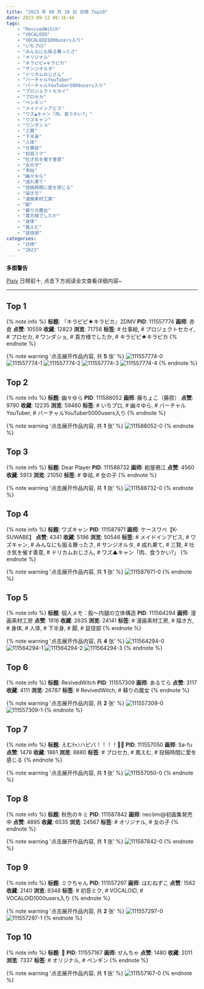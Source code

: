 ```yaml
---
title: "2023 年 09 月 10 日 日榜 Top10"
date: 2023-09-12 06:16:44
tags:
    - "RevivedWitch"
    - "VOCALOID"
    - "VOCALOID1000users入り"
    - "いちプロ"
    - "みんなにも振る舞ったさ"
    - "オリジナル"
    - "キラピピ★キラピカ"
    - "サンジオルタ"
    - "ドリカムおじさん"
    - "バーチャルYouTuber"
    - "バーチャルYouTuber5000users入り"
    - "プロジェクトセカイ"
    - "プロセカ"
    - "ペンギン"
    - "メイドインアビス"
    - "ワズ▲キャン「肉、食うかい?」"
    - "ワズキャン"
    - "ワンダショ"
    - "三賢"
    - "下半身"
    - "人体"
    - "仕事絵"
    - "初音ミク"
    - "吐き気を催す善意"
    - "女の子"
    - "幸祜"
    - "幽々ゆら"
    - "成れ果て"
    - "投稿時間に愛を感じる"
    - "描き方"
    - "漫画素材工房"
    - "脚"
    - "蘇りの魔女"
    - "貴方様でしたか"
    - "身体"
    - "鳳えむ"
    - "鼠径部"
categories:
    - "日榜"
    - "2023"
---
```


<i class="fa fa-triangle-exclamation"></i>**多图警告**<i class="fa fa-triangle-exclamation"></i>

[Pixiv](https://www.pixiv.net/) 日榜前十, 点击下方阅读全文查看详细内容~

<!-- more -->

---

## Top 1

{% note info %}
**标题**: 『キラピピ★キラピカ』2DMV
**PID**: 111557774 **画师**: 赤倉
**点赞**: 10559 **收藏**: 12823 **浏览**: 71758
**标签**: # 仕事絵, # プロジェクトセカイ, # プロセカ, # ワンダショ, # 貴方様でしたか, # キラピピ★キラピカ
{% endnote %}

{% note warning '点击展开作品内容, 共 **5** 张' %}
![111557774-0](https://i.pixiv.re/img-original/img/2023/09/09/00/09/53/111557774_p0.png)
![111557774-1](https://i.pixiv.re/img-original/img/2023/09/09/00/09/53/111557774_p1.png)
![111557774-2](https://i.pixiv.re/img-original/img/2023/09/09/00/09/53/111557774_p2.png)
![111557774-3](https://i.pixiv.re/img-original/img/2023/09/09/00/09/53/111557774_p3.png)
![111557774-4](https://i.pixiv.re/img-original/img/2023/09/09/00/09/53/111557774_p4.png)
{% endnote %}

## Top 2

{% note info %}
**标题**: 幽々ゆら
**PID**: 111588052 **画师**: 藤ちょこ（藤原）
**点赞**: 9790 **收藏**: 12235 **浏览**: 59460
**标签**: # いちプロ, # 幽々ゆら, # バーチャルYouTuber, # バーチャルYouTuber5000users入り
{% endnote %}

{% note warning '点击展开作品内容, 共 **1** 张' %}
![111588052-0](https://i.pixiv.re/img-original/img/2023/09/10/00/01/50/111588052_p0.png)
{% endnote %}

## Top 3

{% note info %}
**标题**: Dear Player
**PID**: 111588732 **画师**: 紺屋鴉江
**点赞**: 4560 **收藏**: 5913 **浏览**: 21050
**标签**: # 幸祜, # 女の子
{% endnote %}

{% note warning '点击展开作品内容, 共 **1** 张' %}
![111588732-0](https://i.pixiv.re/img-original/img/2023/09/10/00/16/15/111588732_p0.jpg)
{% endnote %}

## Top 4

{% note info %}
**标题**: ワズキャン
**PID**: 111587971 **画师**: ケースワベ【K-SUWABE】
**点赞**: 4341 **收藏**: 5196 **浏览**: 50546
**标签**: # メイドインアビス, # ワズキャン, # みんなにも振る舞ったさ, # サンジオルタ, # 成れ果て, # 三賢, # 吐き気を催す善意, # ドリカムおじさん, # ワズ▲キャン「肉、食うかい?」
{% endnote %}

{% note warning '点击展开作品内容, 共 **1** 张' %}
![111587971-0](https://i.pixiv.re/img-original/img/2023/09/10/00/01/11/111587971_p0.jpg)
{% endnote %}

## Top 5

{% note info %}
**标题**: 個人メモ：股～内腿の立体構造
**PID**: 111564294 **画师**: 漫画素材工房
**点赞**: 1916 **收藏**: 2635 **浏览**: 24141
**标签**: # 漫画素材工房, # 描き方, # 身体, # 人体, # 下半身, # 脚, # 鼠径部
{% endnote %}

{% note warning '点击展开作品内容, 共 **4** 张' %}
![111564294-0](https://i.pixiv.re/img-original/img/2023/09/09/07/00/06/111564294_p0.jpg)
![111564294-1](https://i.pixiv.re/img-original/img/2023/09/09/07/00/06/111564294_p1.jpg)
![111564294-2](https://i.pixiv.re/img-original/img/2023/09/09/07/00/06/111564294_p2.jpg)
![111564294-3](https://i.pixiv.re/img-original/img/2023/09/09/07/00/06/111564294_p3.jpg)
{% endnote %}

## Top 6

{% note info %}
**标题**: RevivedWitch
**PID**: 111557309 **画师**: あるてら
**点赞**: 3117 **收藏**: 4111 **浏览**: 26787
**标签**: # RevivedWitch, # 蘇りの魔女
{% endnote %}

{% note warning '点击展开作品内容, 共 **2** 张' %}
![111557309-0](https://i.pixiv.re/img-original/img/2023/09/09/00/01/59/111557309_p0.png)
![111557309-1](https://i.pixiv.re/img-original/img/2023/09/09/00/01/59/111557309_p1.png)
{% endnote %}

## Top 7

{% note info %}
**标题**: えむﾁｬﾝハピバ！！！！🎂🎉
**PID**: 111557050 **画师**: Sa-fu
**点赞**: 1478 **收藏**: 1861 **浏览**: 8880
**标签**: # プロセカ, # 鳳えむ, # 投稿時間に愛を感じる
{% endnote %}

{% note warning '点击展开作品内容, 共 **1** 张' %}
![111557050-0](https://i.pixiv.re/img-original/img/2023/09/09/00/00/23/111557050_p0.jpg)
{% endnote %}

## Top 8

{% note info %}
**标题**: 秋色のキミ
**PID**: 111587842 **画师**: necömi@初画集発売中
**点赞**: 4895 **收藏**: 6535 **浏览**: 24567
**标签**: # オリジナル, # 女の子
{% endnote %}

{% note warning '点击展开作品内容, 共 **1** 张' %}
![111587842-0](https://i.pixiv.re/img-original/img/2023/09/10/00/00/18/111587842_p0.png)
{% endnote %}

## Top 9

{% note info %}
**标题**: ミクちゃん
**PID**: 111557297 **画师**: はむねずこ
**点赞**: 1562 **收藏**: 2140 **浏览**: 9348
**标签**: # 初音ミク, # VOCALOID, # VOCALOID1000users入り
{% endnote %}

{% note warning '点击展开作品内容, 共 **2** 张' %}
![111557297-0](https://i.pixiv.re/img-original/img/2023/09/09/00/01/49/111557297_p0.png)
![111557297-1](https://i.pixiv.re/img-original/img/2023/09/09/00/01/49/111557297_p1.png)
{% endnote %}

## Top 10

{% note info %}
**标题**: 💓
**PID**: 111557167 **画师**: せんちゃ
**点赞**: 1480 **收藏**: 2011 **浏览**: 7337
**标签**: # オリジナル, # ペンギン
{% endnote %}

{% note warning '点击展开作品内容, 共 **1** 张' %}
![111557167-0](https://i.pixiv.re/img-original/img/2023/09/09/00/00/56/111557167_p0.png)
{% endnote %}
